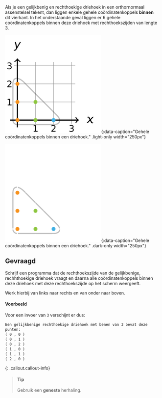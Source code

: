 Als je een gelijkbenig en rechthoekige driehoek in een orthornormaal assenstelsel tekent, dan liggen enkele gehele coördinatenkoppels **binnen** dit vierkant. In het onderstaande geval liggen er 6 gehele coördinatenkoppels binnen deze driehoek met rechthoekszijden van lengte 3.

![Gehele coördinatenkoppels binnen een driehoek.](media/image.png "Gehele coördinatenkoppels binnen een driehoek."){:data-caption="Gehele coördinatenkoppels binnen een driehoek." .light-only width="250px"}

![Gehele coördinatenkoppels binnen een driehoek.](media/image_dark.png "Gehele coördinatenkoppels binnen een driehoek."){:data-caption="Gehele coördinatenkoppels binnen een driehoek." .dark-only width="250px"}

## Gevraagd
Schrijf een programma dat de rechthoekszijde van de gelijkbenige, rechhthoekige driehoek vraagt en daarna alle coördinatenkoppels binnen deze driehoek met deze rechthoekszijde op het scherm weergeeft.

Werk hierbij van links naar rechts en van onder naar boven.

#### Voorbeeld

Voor een invoer van `3` verschijnt er dus:
```
Een gelijkbenige rechthoekige driehoek met benen van 3 bevat deze punten:
( 0 , 0 )
( 0 , 1 )
( 0 , 2 )
( 1 , 0 )
( 1 , 1 )
( 2 , 0 )
```

{: .callout.callout-info}
>#### Tip 
> Gebruik een **geneste** herhaling.
